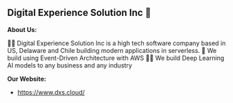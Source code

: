 ## Digital Experience Solution Inc 👋

**About Us:**

🙋‍♀️ Digital Experience Solution Inc is a high tech software company based in US, Delaware and Chile building modern applications in serverless.
🌈 We build using Event-Driven Architecture with AWS
👩‍💻 We build Deep Learning AI models to any business and any industry

**Our Website:**

* https://www.dxs.cloud/
